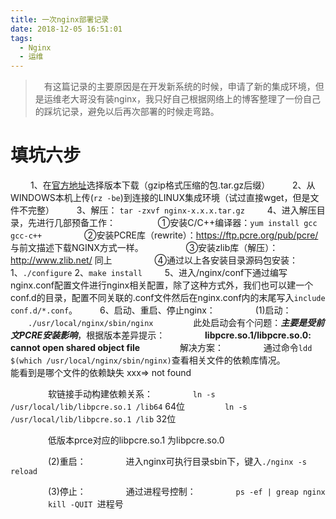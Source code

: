 ```yaml
---
title: 一次nginx部署记录
date: 2018-12-05 16:51:01
tags:
  - Nginx
  - 运维
---
```


> &emsp;有这篇记录的主要原因是在开发新系统的时候，申请了新的集成环境，但是运维老大哥没有装nginx，我只好自己根据网络上的博客整理了一份自己的踩坑记录，避免以后再次部署的时候走弯路。

# 填坑六步

&emsp;&emsp; 1、在[官方地址](http://nginx.org/en/download.html)选择版本下载（gzip格式压缩的包.tar.gz后缀）
&emsp;&emsp; 2、从WINDOWS本机上传(`rz -be`)到连接的LINUX集成环境（试过直接wget，但是文件不完整）
&emsp;&emsp; 3、解压： `tar -zxvf nginx-x.x.x.tar.gz` <escape><!-- more --></escape>
&emsp;&emsp; 4、进入解压目录，先进行几部预备工作：
&emsp;&emsp; &emsp;&emsp; ①安装C/C++编译器：`yum install gcc gcc-c++`
&emsp;&emsp; &emsp;&emsp; ②安装PCRE库（rewrite）：https://ftp.pcre.org/pub/pcre/ 与前文描述下载NGINX方式一样。
&emsp;&emsp; &emsp;&emsp; ③安装zlib库（解压）：http://www.zlib.net/ 同上
&emsp;&emsp; &emsp;&emsp; ④通过以上各安装目录源码包安装：  1、`./configure` 2、`make install`
&emsp;&emsp; 5、进入/nginx/conf下通过编写nginx.conf配置文件进行nginx相关配置，除了这种方式外，我们也可以建一个conf.d的目录，配置不同关联的.conf文件然后在nginx.conf内的末尾写入`include conf.d/*.conf`。
&emsp;&emsp; 6、启动、重启、停止nginx：
&emsp;&emsp; &emsp;&emsp;(1)启动：
&emsp;&emsp; &emsp;&emsp;`./usr/local/nginx/sbin/nginx`
&emsp;&emsp; &emsp;&emsp;此处启动会有个问题：***主要是受前文PCRE安装影响***，根据版本差异提示：
&emsp;&emsp; &emsp;&emsp;**libpcre.so.1/libpcre.so.0: cannot open shared object file**
&emsp;&emsp; &emsp;&emsp;解决方案：
&emsp;&emsp; &emsp;&emsp;通过命令`ldd $(which /usr/local/nginx/sbin/nginx)`查看相关文件的依赖库情况。
&emsp;&emsp; &emsp;&emsp;能看到是哪个文件的依赖缺失 xxx=> not found

&emsp;&emsp; &emsp;&emsp;软链接手动构建依赖关系：
&emsp;&emsp; &emsp;&emsp;`ln -s /usr/local/lib/libpcre.so.1 /lib64`  64位
&emsp;&emsp; &emsp;&emsp;`ln -s /usr/local/lib/libpcre.so.1 /lib`  32位

&emsp;&emsp; &emsp;&emsp;低版本prce对应的libpcre.so.1 为libpcre.so.0

&emsp;&emsp; &emsp;&emsp;(2)重启：
&emsp;&emsp; &emsp;&emsp;进入nginx可执行目录sbin下，键入`./nginx -s reload`

&emsp;&emsp; &emsp;&emsp;(3)停止：
&emsp;&emsp; &emsp;&emsp;通过进程号控制：
&emsp;&emsp; &emsp;&emsp;`ps -ef | greap nginx`
&emsp;&emsp; &emsp;&emsp;`kill -QUIT `进程号